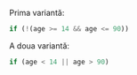 Prima variantă:

```js
if (!(age >= 14 && age <= 90))
```

A doua variantă:

```js
if (age < 14 || age > 90)
```

